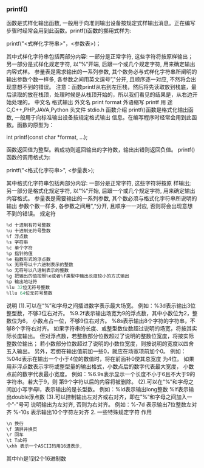 ### printf()
函数是式样化输出函数, 一般用于向准则输出设备按规定式样输出消息。正在编写步骤时经常会用到此函数。printf()函数的挪用式样为:

printf("<式样化字符串>"，<参数表>)；

其中式样化字符串包括两部分内容: 一部分是正常字符, 这些字符将按原样输出；另一部分是式样化规定字符, 以"%“开端, 后跟一个或几个规定字符, 用来确定输出内容式样。 参量表是需求输出的一系列参数, 其个数务必与式样化字符串所阐明的输出参数个数一样多, 各参数之间用英文逗号”,"分开, 且顺序逐一对应, 不然将会出现意想不到的错误。
注意：函数printf从右到左压栈，然后将先读取放到栈底，最后读取的放在栈顶，处理时候是从栈顶开始的，所以我们看见的结果是，从右边开始处理的。
中文名 格式输出 外文名 print format 外语缩写 printf 用 途 C,C++,PHP,JAVA,Python 头文件 stdio.h
函数介绍
printf()函数是格式化输出函数, 一般用于向标准输出设备按规定格式输出
信息。在编写程序时经常会用到此函数。函数的原型为：

int printf(const char *format, …);

函数返回值为整型。若成功则返回输出的字符数，输出出错则返回负值。
printf()函数的调用格式为:

printf("<格式化字符串>", <参量表>);

其中格式化字符串包括两部分内容: 一部分是正常字符, 这些字符将按原
样输出; 另一部分是格式化规定字符, 以"%“开始, 后跟一个或几个规定字符,
用来确定输出内容格式。
参量表是需要输出的一系列参数, 其个数必须与格式化字符串所说明的输出
参数个数一样多, 各参数之间用”,“分开, 且顺序一一对应, 否则将会出现意想
不到的错误。
规定符
```v
%d 十进制有符号整数
%u 十进制无符号整数
%f 浮点数
%s 字符串
%c 单个字符
%p 指针的值
%e 指数形式的浮点数
%x 无符号以十六进制表示的整数
%o 无符号以八进制表示的整数
%g 把输出的值按照%e或者%f类型中输出长度较小的方式输出
%p 输出地址符
%lu 32位无符号整数
%llu 64位无符号整数
```
说明
(1).可以在“%”和字母之间插进数字表示最大场宽。
例如：%3d表示输出3位整型数，不够3位右对齐。
%9.2f表示输出场宽为9的浮点数，其中小数位为2，整数位为6，
小数点占一位，不够9位右对齐。
%8s表示输出8个字符的字符串，不够8个字符右对齐。
如果字符串的长度、或整型数位数超过说明的场宽，将按其实际长度输出。
但对浮点数，若整数部分位数超过了说明的整数位宽度，将按实际整数位输出；
若小数部分位数超过了说明的小数位宽度，则按说明的宽度以四舍五入输出。
另外，若想在输出值前加一些0，就应在场宽项前加个0。
例如：%04d表示在输出一个小于4位的数值时，将在前面补0使其总宽度
为4位。
如果用非浮点数表示字符或整型量的输出格式，小数点后的数字代表最大宽度，
小数点前的数字代表最小宽度。
例如：%6.9s表示显示一个长度不小于6且不大于9的字符串。若大于9，则
第9个字符以后的内容将被删除。
(2).可以在“%”和字母之间加小写字母l，表示输出的是长型数。
例如：%ld表示输出long整数
%lf表示输出double浮点数
(3).可以控制输出左对齐或右对齐，即在”%“和字母之间加入一个”-"号可
说明输出为左对齐, 否则为右对齐。
例如：%-7d 表示输出7位整数左对齐
%-10s 表示输出10个字符左对齐
2. 一些特殊规定字符
作用
```v
\n 换行
\f 清屏并换页
\r 回车
\t Tab符
\xhh 表示一个ASCII码用16进表示,
```
其中hh是1到2个16进制数